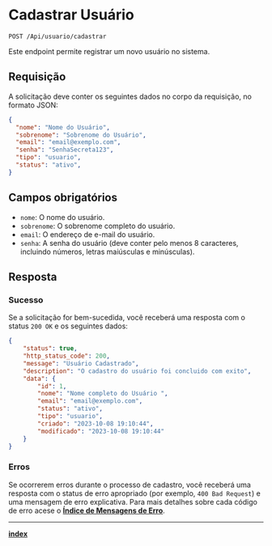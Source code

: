 # Cadastrar Usuário

`POST /Api/usuario/cadastrar`

Este endpoint permite registrar um novo usuário no sistema.

## Requisição

A solicitação deve conter os seguintes dados no corpo da requisição, no formato JSON:

```json
{
  "nome": "Nome do Usuário",
  "sobrenome": "Sobrenome do Usuário",
  "email": "email@exemplo.com",
  "senha": "SenhaSecreta123",
  "tipo": "usuario",
  "status": "ativo",
}
```

## Campos obrigatórios

- `nome`: O nome do usuário.
- `sobrenome`: O sobrenome completo do usuário.
- `email`: O endereço de e-mail do usuário.
- `senha`: A senha do usuário (deve conter pelo menos 8 caracteres, incluindo números, letras maiúsculas e minúsculas).

## Resposta

### Sucesso

Se a solicitação for bem-sucedida, você receberá uma resposta com o status `200 OK` e os seguintes dados:

```json
{
    "status": true,
    "http_status_code": 200,
    "message": "Usuário Cadastrado",
    "description": "O cadastro do usuário foi concluido com exito",
    "data": {
        "id": 1,
        "nome": "Nome completo do Usuário ",
        "email": "email@exemplo.com",
        "status": "ativo",
        "tipo": "usuario",
        "criado": "2023-10-08 19:10:44",
        "modificado": "2023-10-08 19:10:44"
    }
}
```

### Erros

Se ocorrerem erros durante o processo de cadastro, você receberá uma resposta com o status de erro apropriado (por exemplo, `400 Bad Request`) e uma mensagem de erro explicativa.
Para mais detalhes sobre cada código de erro acese o [**Índice de Mensagens de Erro**](/docs/markdown/errors/index.md).

---
[**index**](/docs/markdown/endpoints/usuario.md)
